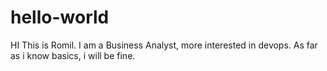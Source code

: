 # hello-world
HI This is Romil. I am a Business Analyst, more interested in devops. As far as i know basics, i will be fine.
